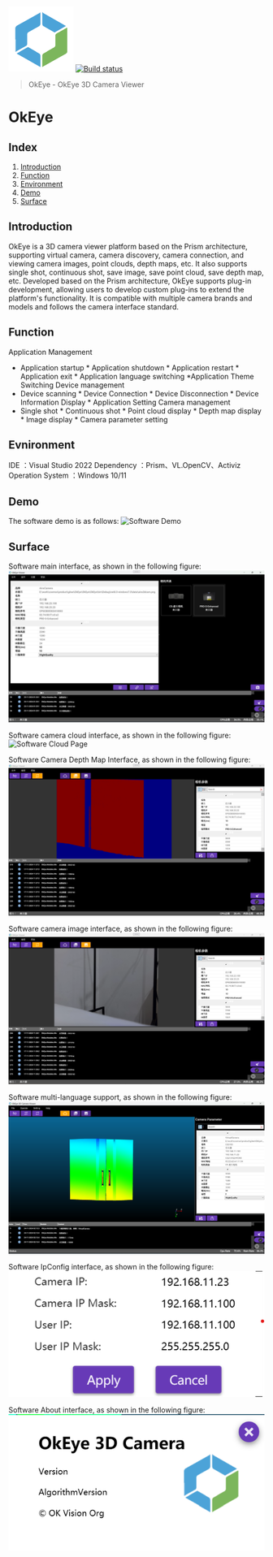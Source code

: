 ![LOGO](OkEye/Doc/logo128.png ) [![Build status](https://ci.appveyor.com/api/projects/status/j00uyvqnm54rdlkb?svg=true)](https://ci.appveyor.com/project/khellang/scrutor)
> OkEye - OkEye 3D Camera Viewer
# OkEye

##	Index

1. [Introduction](#section_1)
2. [Function](#section_2)
3. [Environment](#section_3)
4. [Demo](#section_4)
5. [Surface](#section_5)

<a name="section_1"></a>
## Introduction
OkEye is a 3D camera viewer platform based on the Prism architecture, supporting virtual camera, camera discovery, camera connection, and viewing camera images, point clouds, depth maps, etc. It also supports single shot, continuous shot, save image, save point cloud, save depth map, etc. Developed based on the Prism architecture, 
OkEye supports plug-in development, allowing users to develop custom plug-ins to extend the platform's functionality. It is compatible with multiple camera brands and models and follows the camera interface standard. 

<a name="section_2"></a>
## Function

Application Management
* Application startup * Application shutdown * Application restart * Application exit * Application language switching *Application Theme Switching
Device management
* Device scanning * Device Connection * Device Disconnection * Device Information Display * Application Setting
Camera management
* Single shot * Continuous shot * Point cloud display * Depth map display * Image display * Camera parameter setting


<a name="section_3"></a>
## Evnironment
IDE ：Visual Studio 2022
Dependency ：Prism、VL.OpenCV、Activiz
Operation System ：Windows 10/11

<a name="section_4"></a>
## Demo
The software demo is as follows:
![Software Demo](OkEye/Doc/Demo.gif "Software Demo")

<a name="section_5"></a>
## Surface
Software main interface, as shown in the following figure:
![Software main interface](OkEye/Doc/MainPage.png "Software main interface, device connection interface")

Software camera cloud interface, as shown in the following figure:
![Software Cloud Page](OkEye/Doc/CloudPage.png "Software Cloud Page")

Software Camera Depth Map Interface, as shown in the following figure:
![Software Camera Depth Map Interface](OkEye/Doc/CameraDepthPage.png "Software Camera Depth Map Interface")

Software camera image interface, as shown in the following figure:
![Software Camera Image Interface](OkEye/Doc/CameraImagePage.png "Software Camera Image Interface")

Software multi-language support, as shown in the following figure:
![Software multi-language support](OkEye/Doc/MultiLanguage.png "Software multi-language support")


Software IpConfig interface, as shown in the following figure:
![Software IpConfig](OkEye/Doc/IpConfigDialog.png "Software IpConfig Dialog")

Software About interface, as shown in the following figure:
![Software About](OkEye/Doc/AboutDialog.png "Software About")


